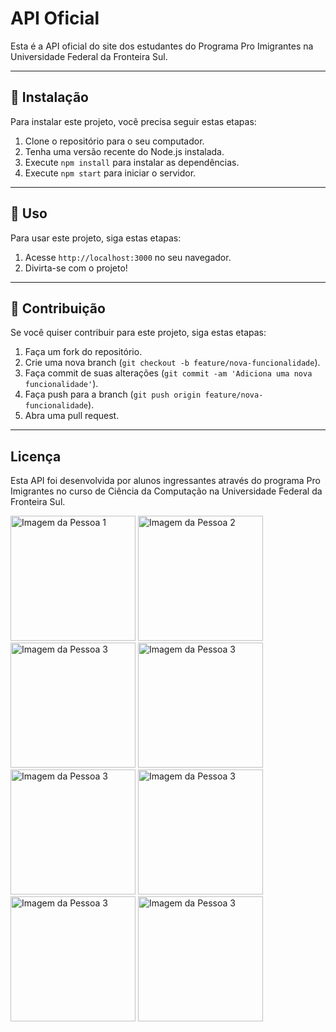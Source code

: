 # API Oficial 

Esta é a API oficial do site dos estudantes do Programa Pro Imigrantes na Universidade Federal da Fronteira Sul.

---

## 🚀 Instalação

Para instalar este projeto, você precisa seguir estas etapas:

1. Clone o repositório para o seu computador.
2. Tenha uma versão recente do Node.js instalada.
3. Execute `npm install` para instalar as dependências.
4. Execute `npm start` para iniciar o servidor.

---

## 📝 Uso

Para usar este projeto, siga estas etapas:

1. Acesse `http://localhost:3000` no seu navegador.
2. Divirta-se com o projeto!

---

## 🤝 Contribuição

Se você quiser contribuir para este projeto, siga estas etapas:

1. Faça um fork do repositório.
2. Crie uma nova branch (`git checkout -b feature/nova-funcionalidade`).
3. Faça commit de suas alterações (`git commit -am 'Adiciona uma nova funcionalidade'`).
4. Faça push para a branch (`git push origin feature/nova-funcionalidade`).
5. Abra uma pull request.

---

## Licença



Esta API foi desenvolvida por alunos ingressantes através do programa Pro Imigrantes no curso de Ciência da Computação na Universidade Federal da Fronteira Sul.




[<img src="https://avatars.githubusercontent.com/u/98717411?v=4" alt="Imagem da Pessoa 1" style="width:200px;height:200px;">](https://github.com/angemydelson)
[<img src="https://avatars.githubusercontent.com/u/100454337?v=4" alt="Imagem da Pessoa 2" style="width:200px;height:200px;">](https://github.com/Jacquet12)
[<img src="https://avatars.githubusercontent.com/u/105392673?v=4" alt="Imagem da Pessoa 3" style="width:200px;height:200px;">](https://github.com/loudedje)
[<img src="https://avatars.githubusercontent.com/u/114761552?v=4" alt="Imagem da Pessoa 3" style="width:200px;height:200px;">](https://github.com/Jeffleyg)
[<img src="https://avatars.githubusercontent.com/u/115166450?v=4" alt="Imagem da Pessoa 3" style="width:200px;height:200px;">](https://github.com/ashleysaintlouis)
[<img src="https://avatars.githubusercontent.com/u/123388945?v=4" alt="Imagem da Pessoa 3" style="width:200px;height:200px;">](https://github.com/Lindy20l)
[<img src="https://avatars.githubusercontent.com/u/75543368?v=4" alt="Imagem da Pessoa 3" style="width:200px;height:200px;">](https://github.com/kerby509)
[<img src="https://avatars.githubusercontent.com/u/56324874?v=4" alt="Imagem da Pessoa 3" style="width:200px;height:200px;">](https://github.com/babas175)